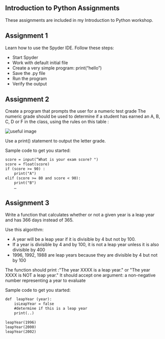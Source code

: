 ## Introduction to Python Assignments

These assignments are included in my Introduction to Python workshop.


## Assignment 1
Learn how to use the Spyder IDE. Follow these steps:
- Start Spyder
- Work with default initial file
- Create a very simple program: print(“hello”)
- Save the .py file
- Run the program
- Verify the output 


## Assignment 2
Create a program that prompts the user for a numeric test grade 
The numeric grade should be used to determine if a student has earned an A, B, C, D or F in the class, using the rules on this table :

![useful image](https://user-images.githubusercontent.com/52934249/61403530-b5c83800-a892-11e9-9e7f-b94c8b941aa4.png)


Use a print() statement to output the letter grade.


Sample code to get you started:

```markdown
score = input(“What is your exam score? ")
score = float(score)
if (score >= 90) :
    print("A")
elif (score >= 80 and score < 90):
    print("B") 
	…
```
## Assignment 3
Write a function that calculates whether or not a given year is a leap year and has 366 days instead of 365.

Use this algorithm:
- A year will be a leap year if it is divisible by 4 but not by 100. 
- If a year is divisible by 4 and by 100, it is not a leap year unless it is also divisible by 400
- 1996, 1992, 1988 are leap years because they are divisible by 4 but not by 100

The function should print :"The year XXXX is a leap year." or "The year XXXX is NOT a leap year."
It should accept one argument: a non-negative number representing a year to evaluate

Sample code to get you started:

```markdown
def  leapYear (year):
	isLeapYear = false
	#determine if this is a leap year
	print(..)
  
leapYear(1996)
leapYear(2000)
leapYear(2002)
```


